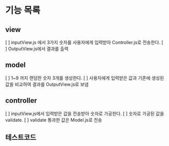 # 기능 목록

## view

[ ] inputView.js 에서 3가지 숫자를 사용자에게 입력받아 Controller.js로 전송한다.
[ ] OutputView.js에서 결과를 출력

## model

[ ] 1~9 까지 랜덤한 숫자 3개를 생성한다.
[ ] 사용자에게 입력받은 값과 기존에 생성된 값을 비교하여 결과를 OutputView.js로 보냄

## controller

[ ] inputView.js에서 입력받은 값을 전송받아 숫자로 가공한다.
[ ] 숫자로 가공된 값을 validate.
[ ] validate 통과한 값은 Model.js로 전송

## 테스트코드
